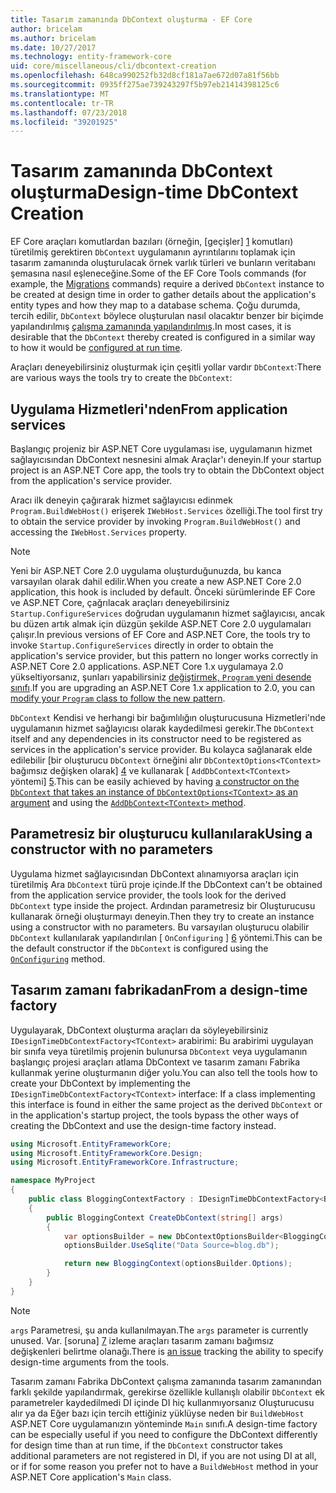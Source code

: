 ```yaml
---
title: Tasarım zamanında DbContext oluşturma - EF Core
author: bricelam
ms.author: bricelam
ms.date: 10/27/2017
ms.technology: entity-framework-core
uid: core/miscellaneous/cli/dbcontext-creation
ms.openlocfilehash: 648ca990252fb32d8cf181a7ae672d07a81f56bb
ms.sourcegitcommit: 0935ff275ae739243297f5b97eb21414398125c6
ms.translationtype: MT
ms.contentlocale: tr-TR
ms.lasthandoff: 07/23/2018
ms.locfileid: "39201925"
---
```

<a name="design-time-dbcontext-creation"></a><span data-ttu-id="c0896-102">Tasarım zamanında DbContext oluşturma</span><span class="sxs-lookup"><span data-stu-id="c0896-102">Design-time DbContext Creation</span></span>
==============================
<span data-ttu-id="c0896-103">EF Core araçları komutlardan bazıları (örneğin, [geçişler] [ 1] komutları) türetilmiş gerektiren `DbContext` uygulamanın ayrıntılarını toplamak için tasarım zamanında oluşturulacak örnek varlık türleri ve bunların veritabanı şemasına nasıl eşleneceğine.</span><span class="sxs-lookup"><span data-stu-id="c0896-103">Some of the EF Core Tools commands (for example, the [Migrations][1] commands) require a derived `DbContext` instance to be created at design time in order to gather details about the application's entity types and how they map to a database schema.</span></span> <span data-ttu-id="c0896-104">Çoğu durumda, tercih edilir, `DbContext` böylece oluşturulan nasıl olacaktır benzer bir biçimde yapılandırılmış [çalışma zamanında yapılandırılmış][2].</span><span class="sxs-lookup"><span data-stu-id="c0896-104">In most cases, it is desirable that the `DbContext` thereby created is configured in a similar way to how it would be [configured at run time][2].</span></span>

<span data-ttu-id="c0896-105">Araçları deneyebilirsiniz oluşturmak için çeşitli yollar vardır `DbContext`:</span><span class="sxs-lookup"><span data-stu-id="c0896-105">There are various ways the tools try to create the `DbContext`:</span></span>

<a name="from-application-services"></a><span data-ttu-id="c0896-106">Uygulama Hizmetleri'nden</span><span class="sxs-lookup"><span data-stu-id="c0896-106">From application services</span></span>
-------------------------
<span data-ttu-id="c0896-107">Başlangıç projeniz bir ASP.NET Core uygulaması ise, uygulamanın hizmet sağlayıcısından DbContext nesnesini almak Araçlar'ı deneyin.</span><span class="sxs-lookup"><span data-stu-id="c0896-107">If your startup project is an ASP.NET Core app, the tools try to obtain the DbContext object from the application's service provider.</span></span>

<span data-ttu-id="c0896-108">Aracı ilk deneyin çağırarak hizmet sağlayıcısı edinmek `Program.BuildWebHost()` erişerek `IWebHost.Services` özelliği.</span><span class="sxs-lookup"><span data-stu-id="c0896-108">The tool first try to obtain the service provider by invoking `Program.BuildWebHost()` and accessing the `IWebHost.Services` property.</span></span>

> [!NOTE]
> <span data-ttu-id="c0896-109">Yeni bir ASP.NET Core 2.0 uygulama oluşturduğunuzda, bu kanca varsayılan olarak dahil edilir.</span><span class="sxs-lookup"><span data-stu-id="c0896-109">When you create a new ASP.NET Core 2.0 application, this hook is included by default.</span></span> <span data-ttu-id="c0896-110">Önceki sürümlerinde EF Core ve ASP.NET Core, çağrılacak araçları deneyebilirsiniz `Startup.ConfigureServices` doğrudan uygulamanın hizmet sağlayıcısı, ancak bu düzen artık almak için düzgün şekilde ASP.NET Core 2.0 uygulamaları çalışır.</span><span class="sxs-lookup"><span data-stu-id="c0896-110">In previous versions of EF Core and ASP.NET Core, the tools try to invoke `Startup.ConfigureServices` directly in order to obtain the application's service provider, but this pattern no longer works correctly in ASP.NET Core 2.0 applications.</span></span> <span data-ttu-id="c0896-111">ASP.NET Core 1.x uygulamaya 2.0 yükseltiyorsanız, şunları yapabilirsiniz [değiştirmek, `Program` yeni desende sınıfı][3].</span><span class="sxs-lookup"><span data-stu-id="c0896-111">If you are upgrading an ASP.NET Core 1.x application to 2.0, you can [modify your `Program` class to follow the new pattern][3].</span></span>

<span data-ttu-id="c0896-112">`DbContext` Kendisi ve herhangi bir bağımlılığın oluşturucusuna Hizmetleri'nde uygulamanın hizmet sağlayıcısı olarak kaydedilmesi gerekir.</span><span class="sxs-lookup"><span data-stu-id="c0896-112">The `DbContext` itself and any dependencies in its constructor need to be registered as services in the application's service provider.</span></span> <span data-ttu-id="c0896-113">Bu kolayca sağlanarak elde edilebilir [bir oluşturucu `DbContext` örneğini alır `DbContextOptions<TContext>` bağımsız değişken olarak] [ 4] ve kullanarak [ `AddDbContext<TContext>` yöntemi] [5].</span><span class="sxs-lookup"><span data-stu-id="c0896-113">This can be easily achieved by having [a constructor on the `DbContext` that takes an instance of `DbContextOptions<TContext>` as an argument][4] and using the [`AddDbContext<TContext>` method][5].</span></span>

<a name="using-a-constructor-with-no-parameters"></a><span data-ttu-id="c0896-114">Parametresiz bir oluşturucu kullanılarak</span><span class="sxs-lookup"><span data-stu-id="c0896-114">Using a constructor with no parameters</span></span>
--------------------------------------
<span data-ttu-id="c0896-115">Uygulama hizmet sağlayıcısından DbContext alınamıyorsa araçları için türetilmiş Ara `DbContext` türü proje içinde.</span><span class="sxs-lookup"><span data-stu-id="c0896-115">If the DbContext can't be obtained from the application service provider, the tools look for the derived `DbContext` type inside the project.</span></span> <span data-ttu-id="c0896-116">Ardından parametresiz bir Oluşturucusu kullanarak örneği oluşturmayı deneyin.</span><span class="sxs-lookup"><span data-stu-id="c0896-116">Then they try to create an instance using a constructor with no parameters.</span></span> <span data-ttu-id="c0896-117">Bu varsayılan oluşturucu olabilir `DbContext` kullanılarak yapılandırılan [ `OnConfiguring` ] [ 6] yöntemi.</span><span class="sxs-lookup"><span data-stu-id="c0896-117">This can be the default constructor if the `DbContext` is configured using the [`OnConfiguring`][6] method.</span></span>

<a name="from-a-design-time-factory"></a><span data-ttu-id="c0896-118">Tasarım zamanı fabrikadan</span><span class="sxs-lookup"><span data-stu-id="c0896-118">From a design-time factory</span></span>
--------------------------
<span data-ttu-id="c0896-119">Uygulayarak, DbContext oluşturma araçları da söyleyebilirsiniz `IDesignTimeDbContextFactory<TContext>` arabirimi: Bu arabirimi uygulayan bir sınıfa veya türetilmiş projenin bulunursa `DbContext` veya uygulamanın başlangıç projesi araçları atlama DbContext ve tasarım zamanı Fabrika kullanmak yerine oluşturmanın diğer yolu.</span><span class="sxs-lookup"><span data-stu-id="c0896-119">You can also tell the tools how to create your DbContext by implementing the `IDesignTimeDbContextFactory<TContext>` interface: If a class implementing this interface is found in either the same project as the derived `DbContext` or in the application's startup project, the tools bypass the other ways of creating the DbContext and use the design-time factory instead.</span></span>

``` csharp
using Microsoft.EntityFrameworkCore;
using Microsoft.EntityFrameworkCore.Design;
using Microsoft.EntityFrameworkCore.Infrastructure;

namespace MyProject
{
    public class BloggingContextFactory : IDesignTimeDbContextFactory<BloggingContext>
    {
        public BloggingContext CreateDbContext(string[] args)
        {
            var optionsBuilder = new DbContextOptionsBuilder<BloggingContext>();
            optionsBuilder.UseSqlite("Data Source=blog.db");

            return new BloggingContext(optionsBuilder.Options);
        }
    }
}
```

> [!NOTE]
> <span data-ttu-id="c0896-120">`args` Parametresi, şu anda kullanılmayan.</span><span class="sxs-lookup"><span data-stu-id="c0896-120">The `args` parameter is currently unused.</span></span> <span data-ttu-id="c0896-121">Var. [soruna] [ 7] izleme araçları tasarım zamanı bağımsız değişkenleri belirtme olanağı.</span><span class="sxs-lookup"><span data-stu-id="c0896-121">There is [an issue][7] tracking the ability to specify design-time arguments from the tools.</span></span>

<span data-ttu-id="c0896-122">Tasarım zamanı Fabrika DbContext çalışma zamanında tasarım zamanından farklı şekilde yapılandırmak, gerekirse özellikle kullanışlı olabilir `DbContext` ek parametreler kaydedilmedi DI içinde DI hiç kullanmıyorsanız Oluşturucusu alır ya da Eğer bazı için tercih ettiğiniz yüklüyse neden bir `BuildWebHost` ASP.NET Core uygulamanızın yönteminde `Main` sınıfı.</span><span class="sxs-lookup"><span data-stu-id="c0896-122">A design-time factory can be especially useful if you need to configure the DbContext differently for design time than at run time, if the `DbContext` constructor takes additional parameters are not registered in DI, if you are not using DI at all, or if for some reason you prefer not to have a `BuildWebHost` method in your ASP.NET Core application's `Main` class.</span></span>

  [1]: xref:core/managing-schemas/migrations/index
  [2]: xref:core/miscellaneous/configuring-dbcontext
  [3]: https://docs.microsoft.com/aspnet/core/migration/1x-to-2x/#update-main-method-in-programcs
  [4]: xref:core/miscellaneous/configuring-dbcontext#constructor-argument
  [5]: xref:core/miscellaneous/configuring-dbcontext#using-dbcontext-with-dependency-injection
  [6]: xref:core/miscellaneous/configuring-dbcontext#onconfiguring
  [7]: https://github.com/aspnet/EntityFrameworkCore/issues/8332
